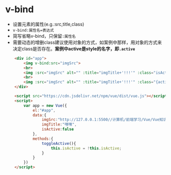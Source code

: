 # v-bind


* 设置元素的属性(e.g.:src,title,class)
* `v-bind:属性名=表达式`
* 简写省略v-bind，只保留`:属性名`
* 需要动态的增删class建议使用对象的方式，如案例中那样，用对象的方式来决定class是否存在。**案例中active是style的名字，即`.active`**


```html
    <div id="app">
        <img v-bind:src="imgSrc">
        <br>
        <img :src="imgSrc" alt="" :title="imgTitle+'!!!'" :class="isActive?'active':''" @click="toggleActive">
        <br>
        <img :src="imgSrc" alt="" :title="imgTitle+'!!!'" :class="{active:isActive}" @click="toggleActive">
    </div>
```

```html
    <script src="https://cdn.jsdelivr.net/npm/vue/dist/vue.js"></script>
    <script>
        var app = new Vue({
            el:"#app",
            data:{
                imgSrc:"http://127.0.0.1:5500//计算机/前端学习/Vue/Vue知识积累/_attachments/old/2022-08-12-17-42-50.png",
                imgTitle:"嘿嘿",
                isActive:false
            },
            methods:{
                toggleActive(){
                    this.isActive = !this.isActive;
                }
            }
        })
    </script>
```
